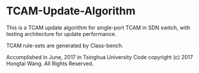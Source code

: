 # TCAM-Update-Algorithm
This is a TCAM update algorithm for single-port TCAM in SDN switch, with testing architecture for update performance.

TCAM rule-sets are generated by Class-bench.


Accomplished in June, 2017 in Tsinghua University
Code copyright (c) 2017 Hongtai Wang. All Rights Reserved.
